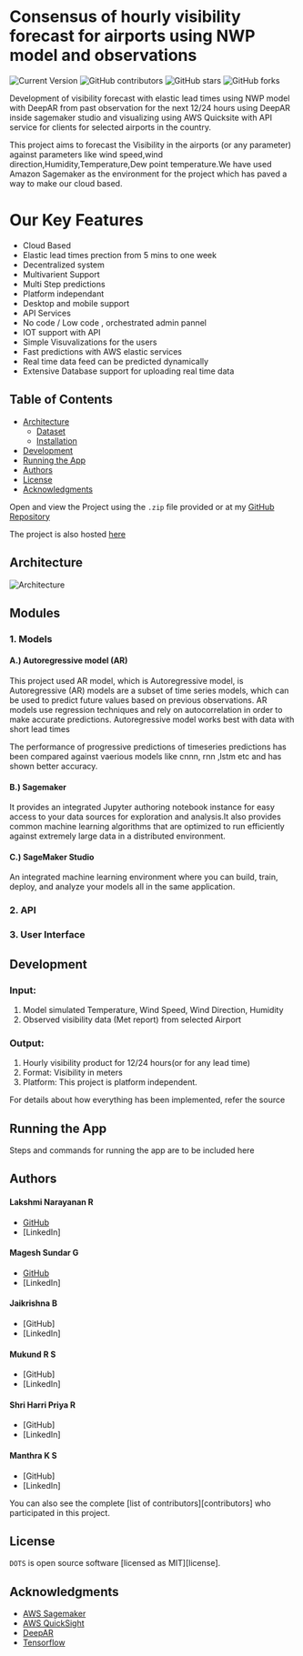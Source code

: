 # Consensus of hourly visibility forecast for airports using NWP model and observations


![Current Version](https://img.shields.io/badge/version-v0.1-blue)
![GitHub contributors](https://img.shields.io/github/contributors/Narayanan5-code/SIH_2022)
![GitHub stars](https://img.shields.io/github/stars/Narayanan5-code/SIH_2022?style=social)
![GitHub forks](https://img.shields.io/github/forks/Narayanan5-code/SIH_2022?style=social)


Development of visibility forecast with elastic lead times using NWP model with DeepAR from past observation for the next 12/24 hours using DeepAR inside sagemaker studio and visualizing using AWS Quicksite with API service for clients for selected airports in the country.

This project aims to forecast the Visibility in the airports (or any parameter) against parameters like wind speed,wind direction,Humidity,Temperature,Dew point temperature.We have used Amazon Sagemaker as the environment for the project which has paved a way to make  our cloud based.

# Our Key Features 
* Cloud Based 
* Elastic lead times prection from 5 mins to one week 
* Decentralized system
* Multivarient Support 
* Multi Step predictions 
* Platform independant 
* Desktop and mobile support
* API Services 
* No code / Low code , orchestrated admin pannel 
* IOT support with API
* Simple Visuvalizations for the users 
* Fast predictions with AWS elastic services
* Real time data feed can be predicted dynamically 
* Extensive Database support for uploading real time data


## Table of Contents
- [Architecture](#Architecture)
	- [Dataset](#tools-required)
	- [Installation](#installation)
- [Development](#development)
- [Running the App](#running-the-app)
- [Authors](#authors)
- [License](#license)
- [Acknowledgments](#acknowledgments)

Open and view the Project using the `.zip` file provided or at my [GitHub Repository](https://github.com/Narayanan5-code/SIH_2022)

The project is also hosted [here](https://ap-south-1.quicksight.aws.amazon.com/sn/accounts/757776451407/dashboards/a647f449-e6c2-4fcc-b7cb-ad6f2e968665?directory_alias=airport-visibility-prediction )


## Architecture 

![Architecture](https://github.com/Narayanan5-code/SIH_2022/blob/main/src/images/arch.png)

## Modules

### 1. Models 

#### A.) Autoregressive model (AR)
This project used AR model, which is Autoregressive model, is Autoregressive (AR) models are a subset of time series models, which can be used to predict future values based on previous observations. 
AR models use regression techniques and rely on autocorrelation in order to make accurate predictions.
Autoregressive model works best with data with short lead times

The performance of progressive predictions of timeseries predictions has been compared against vaerious models like cnnn, rnn ,lstm etc and has shown better accuracy.
#### B.) Sagemaker 
It provides an integrated Jupyter authoring notebook instance for easy access to your data sources for exploration and analysis.It also provides common machine learning algorithms that are optimized to run efficiently against extremely large data in a distributed environment. 
#### C.) SageMaker Studio
An integrated machine learning environment where you can build, train, deploy, and analyze your models all in the same application.

### 2. API

### 3. User Interface

<!-- ### Installation

All installation steps go here.

* Installing a particular tool
  * Steps to complete it
  
* Installing another tool -->


## Development

### Input:
1. Model simulated Temperature, Wind Speed, Wind Direction, Humidity
2. Observed visibility data (Met report) from selected Airport 

### Output:
1. Hourly visibility product for 12/24 hours(or for any lead time)
2. Format: Visibility in meters 
3. Platform: This project is platform independent.

For details about how everything has been implemented, refer the source 

## Running the App

Steps and commands for running the app are to be included here

## Authors

#### Lakshmi Narayanan R
* [GitHub](https://github.com/Narayanan5-code)
* [LinkedIn]

#### Magesh Sundar G
* [GitHub]()
* [LinkedIn]

#### Jaikrishna B
* [GitHub]
* [LinkedIn]

#### Mukund R S
* [GitHub]
* [LinkedIn]

#### Shri Harri Priya R
* [GitHub]
* [LinkedIn]

#### Manthra K S
* [GitHub]
* [LinkedIn]

You can also see the complete [list of contributors][contributors] who participated in this project.

## License

`DOTS` is open source software [licensed as MIT][license].


## Acknowledgments

* [AWS Sagemaker](https://github.com/aws/amazon-sagemaker-examples)
* [AWS QuickSight](https://docs.aws.amazon.com/quicksight/index.html)
* [DeepAR](https://docs.aws.amazon.com/sagemaker/latest/dg/deepar.html)
* [Tensorflow](https://www.tensorflow.org/learn)
